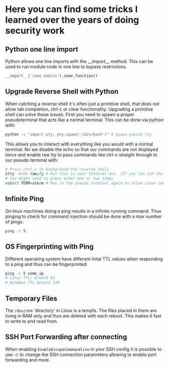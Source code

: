 # Here you can find some tricks I learned over the years of doing security work


## Python one line import
Python allows one line imports with the \_\_import\_\_ method. This can be used to run module code in one line to bypass restrictions. 
```py
__import__('some_module').some_function()
```

## Upgrade Reverse Shell with Python
When catching a reverse shell it's often just a primitive shell, that does not allow tab completion, ctrl-c or clear functionality.
Upgrading a primitive shell can solve these issues. First you need to spawn a proper pseudoterminal that acts like a normal terminal. 
This can be done via python with:
```bash
python -c "import pty; pty.spawn('/bin/bash')" # Spawn pseudo tty 
```
This allows you to interact with everything like you would with a normal terminal.
No we disable the echo so that our commands are not displayed twice and enable raw tty to pass commands like ctrl-c straight through to our pseudo terminal with:
```bash
# Press ctrl-z to background the reverse shell
stty -echo raw;fg # Run this in your terminal not. (If you run zsh the ;fg is needed otherwise it can be done in two commands)
# You might need to press enter one or two times
export TERM=xterm # Run in the pseudo terminal again to allow clear command
```

## Infinite Ping
On linux machines doing a ping results in a infinite running command. 
Thus pinging to check for command injection should be done with a max number of pings:
```bash
ping -c 5
```

## OS Fingerprinting with Ping
Different operating system have different inital TTL values when responding to a ping and thus can be fingerprinted:
```bash
ping -c 5 some_ip
# Linux TTL: Around 64
# Windows TTL Around 128
```

## Temporary Files
The `/dev/shm` 'directory' in Linux is a tempfs. The files placed in there are living in RAM only and thus are deleted with each reboot.
This makes it fast to write to and read from. 

## SSH Port Forwarding after connecting
When enabling `EnableEscapeCommandline` in your SSH config it is possible to use `~C` to change the SSH connection parameters allowing
to enable port forwarding and more.



